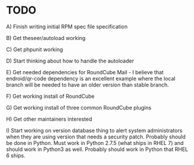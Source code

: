 TODO
====

A) Finish writing initial RPM spec file specification

B) Get theseer/autoload working

C) Get phpunit working

D) Start thinking about how to handle the autoloader

E) Get needed dependencies for RoundCube Mail - I believe that endroid/qr-code
   dependency is an excellent example where the local branch will be needed to
   have an older version than stable branch.

F) Get working install of RoundCube

G) Get working install of three common RoundCube plugins

H) Get other maintainers interested

I) Start working on version database thing to alert system administrators when
   they are using version that needs a security patch. Probably should be done
   in Python. Must work in Python 2.7.5 (what ships in RHEL 7) and should work
   in Python3 as well. Probably should work in Python that RHEL 6 ships.

